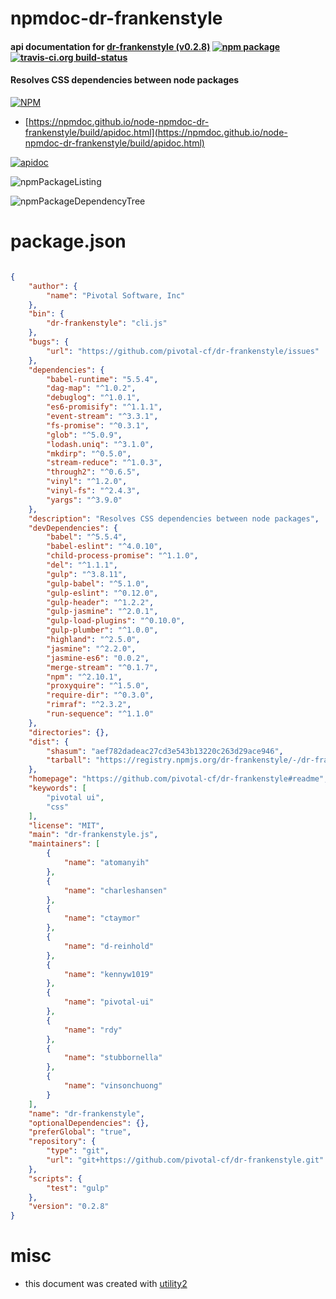 # npmdoc-dr-frankenstyle

#### api documentation for  [dr-frankenstyle (v0.2.8)](https://github.com/pivotal-cf/dr-frankenstyle#readme)  [![npm package](https://img.shields.io/npm/v/npmdoc-dr-frankenstyle.svg?style=flat-square)](https://www.npmjs.org/package/npmdoc-dr-frankenstyle) [![travis-ci.org build-status](https://api.travis-ci.org/npmdoc/node-npmdoc-dr-frankenstyle.svg)](https://travis-ci.org/npmdoc/node-npmdoc-dr-frankenstyle)

#### Resolves CSS dependencies between node packages

[![NPM](https://nodei.co/npm/dr-frankenstyle.png?downloads=true&downloadRank=true&stars=true)](https://www.npmjs.com/package/dr-frankenstyle)

- [https://npmdoc.github.io/node-npmdoc-dr-frankenstyle/build/apidoc.html](https://npmdoc.github.io/node-npmdoc-dr-frankenstyle/build/apidoc.html)

[![apidoc](https://npmdoc.github.io/node-npmdoc-dr-frankenstyle/build/screenCapture.buildCi.browser.%252Ftmp%252Fbuild%252Fapidoc.html.png)](https://npmdoc.github.io/node-npmdoc-dr-frankenstyle/build/apidoc.html)

![npmPackageListing](https://npmdoc.github.io/node-npmdoc-dr-frankenstyle/build/screenCapture.npmPackageListing.svg)

![npmPackageDependencyTree](https://npmdoc.github.io/node-npmdoc-dr-frankenstyle/build/screenCapture.npmPackageDependencyTree.svg)



# package.json

```json

{
    "author": {
        "name": "Pivotal Software, Inc"
    },
    "bin": {
        "dr-frankenstyle": "cli.js"
    },
    "bugs": {
        "url": "https://github.com/pivotal-cf/dr-frankenstyle/issues"
    },
    "dependencies": {
        "babel-runtime": "5.5.4",
        "dag-map": "^1.0.2",
        "debuglog": "^1.0.1",
        "es6-promisify": "^1.1.1",
        "event-stream": "^3.3.1",
        "fs-promise": "^0.3.1",
        "glob": "^5.0.9",
        "lodash.uniq": "^3.1.0",
        "mkdirp": "^0.5.0",
        "stream-reduce": "^1.0.3",
        "through2": "^0.6.5",
        "vinyl": "^1.2.0",
        "vinyl-fs": "^2.4.3",
        "yargs": "^3.9.0"
    },
    "description": "Resolves CSS dependencies between node packages",
    "devDependencies": {
        "babel": "^5.5.4",
        "babel-eslint": "^4.0.10",
        "child-process-promise": "^1.1.0",
        "del": "^1.1.1",
        "gulp": "^3.8.11",
        "gulp-babel": "^5.1.0",
        "gulp-eslint": "^0.12.0",
        "gulp-header": "^1.2.2",
        "gulp-jasmine": "^2.0.1",
        "gulp-load-plugins": "^0.10.0",
        "gulp-plumber": "^1.0.0",
        "highland": "^2.5.0",
        "jasmine": "^2.2.0",
        "jasmine-es6": "0.0.2",
        "merge-stream": "^0.1.7",
        "npm": "^2.10.1",
        "proxyquire": "^1.5.0",
        "require-dir": "^0.3.0",
        "rimraf": "^2.3.2",
        "run-sequence": "^1.1.0"
    },
    "directories": {},
    "dist": {
        "shasum": "aef782dadeac27cd3e543b13220c263d29ace946",
        "tarball": "https://registry.npmjs.org/dr-frankenstyle/-/dr-frankenstyle-0.2.8.tgz"
    },
    "homepage": "https://github.com/pivotal-cf/dr-frankenstyle#readme",
    "keywords": [
        "pivotal ui",
        "css"
    ],
    "license": "MIT",
    "main": "dr-frankenstyle.js",
    "maintainers": [
        {
            "name": "atomanyih"
        },
        {
            "name": "charleshansen"
        },
        {
            "name": "ctaymor"
        },
        {
            "name": "d-reinhold"
        },
        {
            "name": "kennyw1019"
        },
        {
            "name": "pivotal-ui"
        },
        {
            "name": "rdy"
        },
        {
            "name": "stubbornella"
        },
        {
            "name": "vinsonchuong"
        }
    ],
    "name": "dr-frankenstyle",
    "optionalDependencies": {},
    "preferGlobal": "true",
    "repository": {
        "type": "git",
        "url": "git+https://github.com/pivotal-cf/dr-frankenstyle.git"
    },
    "scripts": {
        "test": "gulp"
    },
    "version": "0.2.8"
}
```



# misc
- this document was created with [utility2](https://github.com/kaizhu256/node-utility2)
